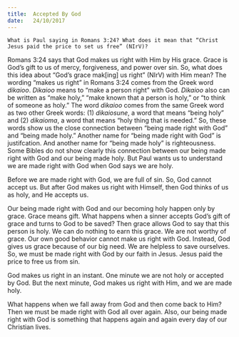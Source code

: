 ```yaml
---
title:  Accepted By God
date:   24/10/2017
---
```


`What is Paul saying in Romans 3:24? What does it mean that “Christ Jesus paid the price to set us free” (NIrV)?`

Romans 3:24 says that God makes us right with Him by His grace. Grace is God’s gift to us of mercy, forgiveness, and power over sin. So, what does this idea about “God’s grace mak[ing] us right” (NIrV) with Him mean? The wording “makes us right” in Romans 3:24 comes from the Greek word *dikaioo*. *Dikaioo* means to “make a person right” with God. *Dikaioo* also can be written as “make holy,” “make known that a person is holy,” or “to think of someone as holy.” The word *dikaioo* comes from the same Greek word as two other Greek words: (1) *dikaiosune*, a word that means “being holy” and (2) *dikaioma*, a word that means “holy thing that is needed.” So, these words show us the close connection between “being made right with God” and “being made holy.” Another name for “being made right with God” is justifcation. And another name for “being made holy” is righteousness. Some Bibles do not show clearly this connection between our being made right with God and our being made holy. But Paul wants us to understand we are made right with God when God says we are holy.

Before we are made right with God, we are full of sin. So, God cannot accept us. But after God makes us right with Himself, then God thinks of us as holy, and He accepts us.

Our being made right with God and our becoming holy happen only by grace. Grace means gift. What happens when a sinner accepts God’s gift of grace and turns to God to be saved? Then grace allows God to say that this person is holy. We can do nothing to earn this grace. We are not worthy of grace. Our own good behavior cannot make us right with God. Instead, God gives us grace because of our big need. We are helpless to save ourselves. So, we must be made right with God by our faith in Jesus. Jesus paid the price to free us from sin. 

God makes us right in an instant. One minute we are not holy or accepted by God. But the next minute, God makes us right with Him, and we are made holy. 
 
What happens when we fall away from God and then come back to Him? Then we must be made right with God all over again. Also, our being made right with God is something that happens again and again every day of our Christian lives.

